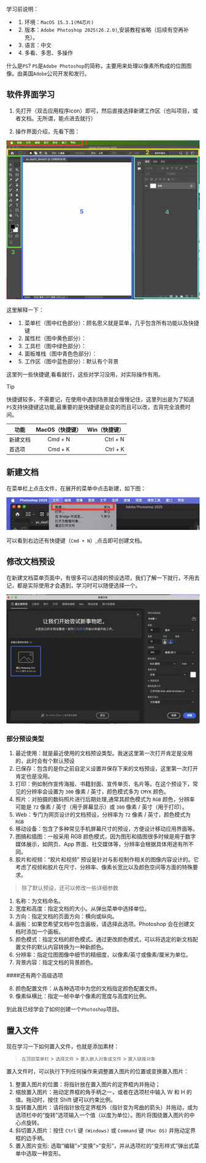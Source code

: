 

学习前说明：

- 1. 环境：`MacOS 15.3.1(M4芯片)`
- 2. 版本：`Adobe Photoshop 2025(26.2.0)`,安装教程省略（后续有空再补充）。
- 3. 语言：中文
- 4. 多看、多思、多操作


什么是`PS`? `PS`是`Adobe Photoshop`的简称，主要用来处理以像素所构成的位图图像。由美国`Adobe`公司开发和发行。


## 软件界面学习

1. 先打开（双击应用程序icon）即可，然后直接选择新建工作区（也叫项目，或者文档。无所谓，能点进去就行）

2. 操作界面介绍，先看下图：
   
![这是图片](./img/01.png)

这里解释一下：

- 1. 菜单栏（图中红色部分）：顾名思义就是菜单，几乎包含所有功能以及快捷键
- 2. 属性栏（图中黄色部分）：
- 3. 工具栏（图中绿色部分）：
- 4. 面板堆栈（图中青色色部分）：
- 5. 工作区（图中蓝色部分）：默认有个背景

这里列一些快捷键,看看就行，这些对学习没用，对实际操作有用。

> [!TIP]
> 快捷键较多，不需要记，在使用中遇到场景就会慢慢记住，这里列出是为了知道`PS`支持快捷键这功能,最重要的是快捷键是会变的而且可以改，去背完全浪费时间。


| 功能          | MacOS（快捷键） | Win（快捷键） |
|---------------|:-------------:|------------:|
| 新建文档      |    Cmd + N    |    Ctrl + N |
| 首选项      |    Cmd + K    |    Ctrl + K |

## 新建文档

在菜单栏上点击文件，在展开的菜单中点击新建，如下图：

![这是图片](./img/02.png)

可以看到右边还有快捷键（`Cmd + N`）,点击即可创建文档。

## 修改文档预设

在新建文档菜单页面中，有很多可以选择的预设选项，我们了解一下就行，不用去记，都是实际使用才会遇到，学习时可以随便选择一个。

![这是图片](./img/03.png)


### 部分预设类型
1. 最近使用：就是最近使用的文档预设类型。我迷这里第一次打开肯定是没用的，此时会有个默认预设
2. 已保存：包含的是你之前自定义设置并保存下来的文档预设，这里第一次打开肯定也是没用。
3. 打印：例如制作宣传海报、书籍封面、宣传单页、名片等。在这个预设下，常见的分辨率会设置为 `300` 像素 / 英寸，颜色模式多为 `CMYK` 颜色。
4. 照片：对拍摄的数码照片进行后期处理,通常其颜色模式为 `RGB` 颜色，分辨率可能是 `72` 像素 / 英寸（用于屏幕显示）或 `300` 像素 / 英寸（用于打印）。
5. Web：专门为网页设计的文档预设，分辨率为 `72` 像素 / 英寸，颜色模式为 `RGB`
6. 移动设备：包含了多种常见手机屏幕尺寸的预设，方便设计移动应用界面等。
7. 图搞和插图：一般采用 RGB 颜色模式，因为图形和插图很多时候是用于数字媒体展示，如网页、App 界面、社交媒体等，分辨率会根据具体用途有所不同。
8. 胶片和视频：“胶片和视频” 预设是针对与影视制作相关的图像内容设计的。它考虑了视频和胶片在尺寸、分辨率、像素长宽比以及颜色空间等方面的特殊要求。

> 除了默认预设，还可以修改一些详细参数

1. 名称：为文档命名。
2. 宽度和高度：指定文档的大小。从弹出菜单中选择单位。
3. 方向：指定文档的页面方向：横向或纵向。
4. 画板：如果您希望文档中包含画板，请选择此选项。Photoshop 会在创建文档时添加一个画板。
5. 颜色模式：指定文档的颜色模式。通过更改颜色模式，可以将选定的新文档配置文件的默认内容转换为一种新颜色。
6. 分辨率：指定位图图像中细节的精细度，以像素/英寸或像素/厘米为单位。
7. 背景内容：指定文档的背景颜色。

####还有两个高级选项

8. 颜色配置文件：从各种选项中为您的文档指定颜色配置文件。
9. 像素纵横比：指定一帧中单个像素的宽度与高度的比例。


到此我已经学会了如何创建一个`Photoshop`项目。

## 置入文件

现在学习一下如何置入文件，也就是添加素材：

> `在顶部菜单栏` >  `选择文件` > `置入嵌入对象或文件` > `置入链接对象`

置入文件时，可以执行下列任何操作来调整置入图片的位置或变换置入图片：

1. 整置入图片的位置：将指针放在置入图片的定界框内并拖动；
2. 缩放置入图片：拖动定界框的角手柄之一，或者在选项栏中输入 W 和 H 的值。拖动时，按住 Shift 键可以约束比例。
3. 旋转置入图片：请将指针放在定界框外（指针变为弯曲的箭头）并拖动，或为选项栏中的“旋转”选项输入一个值（以度为单位）。图片将围绕置入图片的中心点旋转。
4. 斜切置入图片：按住 `Ctrl` 键 `(Windows)` 或 `Command` 键 `(Mac OS)` 并拖动定界框的边手柄。
5. 置入图片变形: 选取“编辑”>“变换”>“变形”，并从选项栏的“变形样式”弹出式菜单中选取一种变形。
